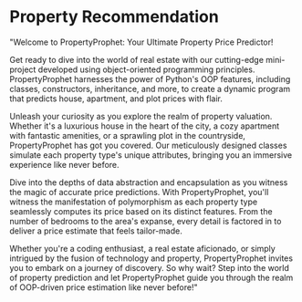 # Property Recommendation
"Welcome to PropertyProphet: Your Ultimate Property Price Predictor!

Get ready to dive into the world of real estate with our cutting-edge mini-project developed using object-oriented programming principles. PropertyProphet harnesses the power of Python's OOP features, including classes, constructors, inheritance, and more, to create a dynamic program that predicts house, apartment, and plot prices with flair.

Unleash your curiosity as you explore the realm of property valuation. Whether it's a luxurious house in the heart of the city, a cozy apartment with fantastic amenities, or a sprawling plot in the countryside, PropertyProphet has got you covered. Our meticulously designed classes simulate each property type's unique attributes, bringing you an immersive experience like never before.

Dive into the depths of data abstraction and encapsulation as you witness the magic of accurate price predictions. With PropertyProphet, you'll witness the manifestation of polymorphism as each property type seamlessly computes its price based on its distinct features. From the number of bedrooms to the area's expanse, every detail is factored in to deliver a price estimate that feels tailor-made.

Whether you're a coding enthusiast, a real estate aficionado, or simply intrigued by the fusion of technology and property, PropertyProphet invites you to embark on a journey of discovery. So why wait? Step into the world of property prediction and let PropertyProphet guide you through the realm of OOP-driven price estimation like never before!"
